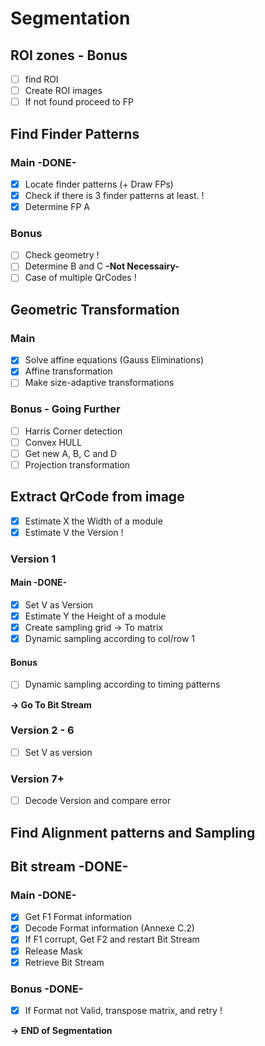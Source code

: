 # Segmentation

## ROI zones - Bonus

- [ ] find ROI
- [ ] Create ROI images
- [ ] If not found proceed to FP

## Find Finder Patterns

### Main -DONE-

- [x] Locate finder patterns (+ Draw FPs)
- [x] Check if there is 3 finder patterns at least. !
- [x] Determine FP A

### Bonus

- [ ] Check geometry !
- [ ] Determine B and C **-Not Necessairy-**
- [ ] Case of multiple QrCodes !

## Geometric Transformation

### Main 

- [x] Solve affine equations (Gauss Eliminations)
- [x] Affine transformation
- [ ] Make size-adaptive transformations

### Bonus - Going Further

- [ ] Harris Corner detection
- [ ] Convex HULL
- [ ] Get new A, B, C and D
- [ ] Projection transformation 

## Extract QrCode from image

- [x] Estimate X the Width of a module
- [x] Estimate V the Version !

### Version 1

#### Main -DONE-

- [x] Set V as Version 
- [x] Estimate Y the Height of a module
- [x] Create sampling grid -> To matrix
- [x] Dynamic sampling according to col/row 1

#### Bonus

- [ ] Dynamic sampling according to timing patterns

**-> Go To Bit Stream**

### Version 2 - 6
- [ ] Set V as version

### Version 7+ 

- [ ] Decode Version and compare error

## Find Alignment patterns and Sampling

## Bit stream -DONE-

### Main -DONE-

- [x] Get F1 Format information
- [x] Decode Format information (Annexe C.2)
- [x] If F1 corrupt, Get F2 and restart Bit Stream
- [x] Release Mask
- [x] Retrieve Bit Stream

### Bonus -DONE-

- [x] If Format not Valid, transpose matrix, and retry ! 

**-> END of Segmentation**
